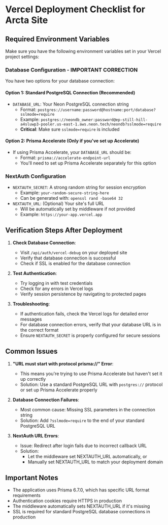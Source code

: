 # Vercel Deployment Checklist for Arcta Site

## Required Environment Variables

Make sure you have the following environment variables set in your Vercel project settings:

### Database Configuration - IMPORTANT CORRECTION
You have two options for your database connection:

#### Option 1: Standard PostgreSQL Connection (Recommended)
- `DATABASE_URL`: Your Neon PostgreSQL connection string
  - Format: `postgres://username:password@hostname:port/database?sslmode=require`
  - Example: `postgres://neondb_owner:password@ep-still-hill-a4sluwp3-pooler.us-east-1.aws.neon.tech/neondb?sslmode=require`
  - **Critical**: Make sure `sslmode=require` is included

#### Option 2: Prisma Accelerate (Only if you've set up Accelerate)
- If using Prisma Accelerate, your `DATABASE_URL` should be:
  - Format: `prisma://accelerate-endpoint-url`
  - You'll need to set up Prisma Accelerate separately for this option

### NextAuth Configuration
- `NEXTAUTH_SECRET`: A strong random string for session encryption
  - Example: `your-random-secure-string-here`
  - Can be generated with: `openssl rand -base64 32`
- `NEXTAUTH_URL`: (Optional) Your site's full URL
  - Will be automatically set by middleware if not provided
  - Example: `https://your-app.vercel.app`

## Verification Steps After Deployment

1. **Check Database Connection**:
   - Visit `/api/auth/vercel-debug` on your deployed site
   - Verify that database connection is successful
   - Check if SSL is enabled for the database connection

2. **Test Authentication**:
   - Try logging in with test credentials
   - Check for any errors in Vercel logs
   - Verify session persistence by navigating to protected pages

3. **Troubleshooting**:
   - If authentication fails, check the Vercel logs for detailed error messages
   - For database connection errors, verify that your database URL is in the correct format
   - Ensure `NEXTAUTH_SECRET` is properly configured for secure sessions

## Common Issues

1. **"URL must start with protocol prisma://" Error**:
   - This means you're trying to use Prisma Accelerate but haven't set it up correctly
   - Solution: Use a standard PostgreSQL URL with `postgres://` protocol or set up Prisma Accelerate properly

2. **Database Connection Failures**:
   - Most common cause: Missing SSL parameters in the connection string
   - Solution: Add `?sslmode=require` to the end of your standard PostgreSQL URL

3. **NextAuth URL Errors**:
   - Issue: Redirect after login fails due to incorrect callback URL
   - Solution: 
     - Let the middleware set NEXTAUTH_URL automatically, or
     - Manually set NEXTAUTH_URL to match your deployment domain

## Important Notes

- The application uses Prisma 6.7.0, which has specific URL format requirements
- Authentication cookies require HTTPS in production
- The middleware automatically sets NEXTAUTH_URL if it's missing
- SSL is required for standard PostgreSQL database connections in production 